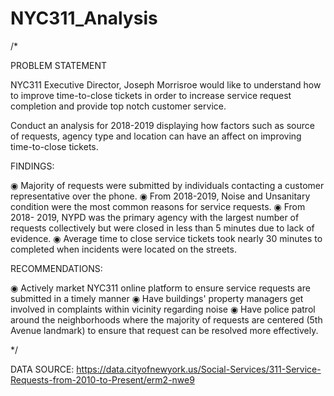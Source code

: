 # NYC311_Analysis

/*

PROBLEM STATEMENT

NYC311 Executive Director, Joseph Morrisroe would like to understand how to improve time-to-close tickets in order to increase service request completion and provide top notch customer service. 

Conduct an analysis for 2018-2019 displaying how factors such as source of requests, agency type and location can have an affect on improving time-to-close tickets.


FINDINGS:

  ◉ Majority of requests were submitted by individuals contacting a customer representative over the phone.
  ◉ From 2018-2019, Noise and Unsanitary condition were the most common reasons for service requests.
  ◉ From 2018- 2019, NYPD was the primary agency with the largest number of requests collectively but were closed in less than 5 minutes due to lack of evidence.
  ◉ Average time to close service tickets took nearly 30 minutes to completed when incidents were located on the streets.

RECOMMENDATIONS: 

  ◉ Actively market NYC311 online platform to ensure service requests are submitted in a timely manner
  ◉ Have buildings' property managers get involved in complaints within vicinity regarding noise
  ◉ Have police patrol around the neighborhoods where the majority of requests are centered (5th Avenue landmark) to ensure that request can be resolved more     effectively.

*/

DATA SOURCE: https://data.cityofnewyork.us/Social-Services/311-Service-Requests-from-2010-to-Present/erm2-nwe9
